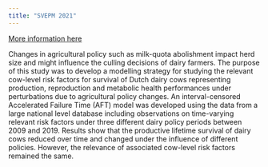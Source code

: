```yaml
---
title: "SVEPM 2021"
---
```


[More information here](https://www.researchgate.net/publication/369236662_DEVELOPMENT_OF_A_LOG-NORMAL_ACCELERATED_FAILURE_TIME_MODEL_FOR_SURVIVAL_OF_DUTCH_DAIRY_COWS_UNDER_ALTERING_AGRICULTURAL_POLICY)

Changes in agricultural policy such as milk-quota abolishment impact herd size and might influence the culling decisions of dairy farmers. The purpose of this study was to develop a modelling strategy for studying the relevant cow-level risk factors for survival of Dutch dairy cows representing production, reproduction and metabolic health performances under perturbations due to agricultural policy changes. An interval-censored Accelerated Failure Time (AFT) model was developed using the data from a large national level database including observations on time-varying relevant risk factors under three different dairy policy periods between 2009 and 2019. Results show that the productive lifetime survival of dairy cows reduced over time and changed under the influence of different policies. However, the relevance of associated cow-level risk factors remained the same.
